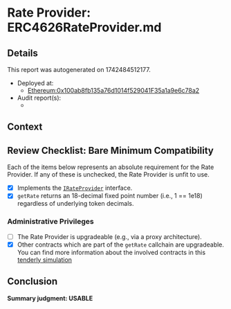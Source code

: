 
# Rate Provider: ERC4626RateProvider.md

## Details
This report was autogenerated on 1742484512177.

- Deployed at:
    - [Ethereum:0x100ab8fb135a76d1014f529041F35a1a9e6c78a2](https://etherscan.ioaddress0x100ab8fb135a76d1014f529041F35a1a9e6c78a2)
- Audit report(s):
    - [<audit title>](<link to audit>)

## Context
<Write a brief description of the intended functionality here.>

## Review Checklist: Bare Minimum Compatibility
Each of the items below represents an absolute requirement for the Rate Provider. If any of these is unchecked, the Rate Provider is unfit to use.

- [x] Implements the [`IRateProvider`](https://github.com/balancer/balancer-v2-monorepo/blob/bc3b3fee6e13e01d2efe610ed8118fdb74dfc1f2/pkg/interfaces/contracts/pool-utils/IRateProvider.sol) interface.
- [x] `getRate` returns an 18-decimal fixed point number (i.e., 1 == 1e18) regardless of underlying token decimals.

### Administrative Privileges
- [ ] The Rate Provider is upgradeable (e.g., via a proxy architecture).
- [x] Other contracts which are part of the `getRate` callchain are upgradeable. You can find more information
   about the involved contracts in this [tenderly simulation](https://www.tdly.co/shared/simulation/f988c13b-00ab-4d40-a5ce-b096a874b271)

## Conclusion
**Summary judgment: USABLE**
    
